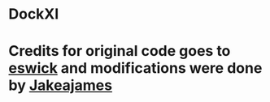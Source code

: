 # DockXI

# Credits for original code goes to <a href="https://github.com/eswick">eswick</a> and modifications were done by <a href="https://github.com/jakeajames">Jakeajames</a>
